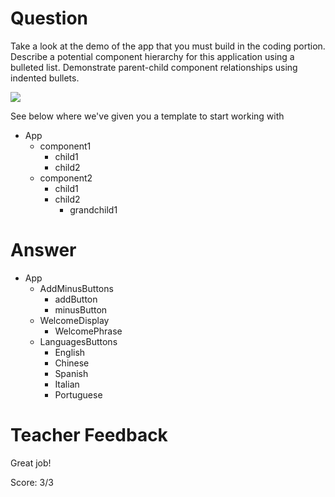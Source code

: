 # Question

Take a look at the demo of the app that you must build in the coding portion. Describe a potential component hierarchy for this application using a bulleted list. Demonstrate parent-child component relationships using indented bullets.

![](../demo.gif)

See below where we've given you a template to start working with

- App
  - component1
    - child1
    - child2
  - component2
    - child1
    - child2
      - grandchild1

# Answer

- App
  - AddMinusButtons
    - addButton
    - minusButton
  - WelcomeDisplay
    - WelcomePhrase
  - LanguagesButtons
    - English
    - Chinese
    - Spanish
    - Italian
    - Portuguese

# Teacher Feedback

Great job!

Score: 3/3